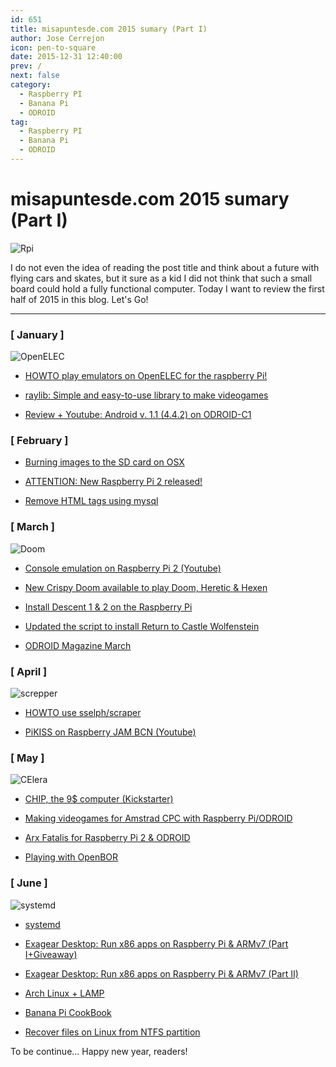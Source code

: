 ```yaml
---
id: 651
title: misapuntesde.com 2015 sumary (Part I)
author: Jose Cerrejon
icon: pen-to-square
date: 2015-12-31 12:40:00
prev: /
next: false
category:
  - Raspberry PI
  - Banana Pi
  - ODROID
tag:
  - Raspberry PI
  - Banana Pi
  - ODROID
---
```


# misapuntesde.com 2015 sumary (Part I)

![Rpi](/images/2015/12/Rpi_ulysess_02.jpg)

I do not even the idea of reading the post title and think about a future with flying cars and skates, but it sure as a kid I did not think that such a small board could hold a fully functional computer. Today I want to review the first half of 2015 in this blog. Let's Go!

- - -
### [ January ]

![OpenELEC](/images/2015/01/OpenELEC_RetroArch.jpg)

* [HOWTO play emulators on OpenELEC for the raspberry Pi!](/post.php?id=502)

* [raylib: Simple and easy-to-use library to make videogames](/post.php?id=507)

* [Review + Youtube: Android v. 1.1 (4.4.2) on ODROID-C1](/post.php?id=511)

### [ February ]

* [Burning images to the SD card on OSX](/post.php?id=513)

* [ATTENTION: New Raspberry Pi 2 released!](/post.php?id=514)

* [Remove HTML tags using mysql](/post.php?id=517)

### [ March ]

![Doom](/images/2015/03/doom_heretic_hexen.png)

* [Console emulation on Raspberry Pi 2 (Youtube)](/post.php?id=522)

* [New Crispy Doom available to play Doom, Heretic & Hexen](/post.php?id=531)

* [Install Descent 1 & 2 on the Raspberry Pi](/post.php?id=534)

* [Updated the script to install Return to Castle Wolfenstein](/post.php?id=536)

* [ODROID Magazine March](/post.php?id=537)

### [ April ]

![screpper](/images/2015/04/scraper_mame.png)

* [HOWTO use sselph/scraper](/post.php?id=542)

* [PiKISS on Raspberry JAM BCN (Youtube)](/post.php?id=548)

### [ May ]

![CElera](/images/2015/05/AmstradPi.jpg)

* [CHIP, the 9$ computer (Kickstarter)](/post.php?id=559)

* [Making videogames for Amstrad CPC with Raspberry Pi/ODROID](/post.php?id=562)

* [Arx Fatalis for Raspberry Pi 2 & ODROID](/post.php?id=565)

* [Playing with OpenBOR](/post.php?id=567)

### [ June ]

![systemd](/images/2015/06/systemd.jpg)

* [systemd](/post.php?id=571)

* [Exagear Desktop: Run x86 apps on Raspberry Pi & ARMv7 (Part I+Giveaway)](/post.php?id=573)

* [Exagear Desktop: Run x86 apps on Raspberry Pi & ARMv7 (Part II)](/post.php?id=575)

* [Arch Linux + LAMP](/post.php?id=577)

* [Banana Pi CookBook](/post.php?id=581)

* [Recover files on Linux from NTFS partition](/post.php?id=582)

To be continue... Happy new year, readers!